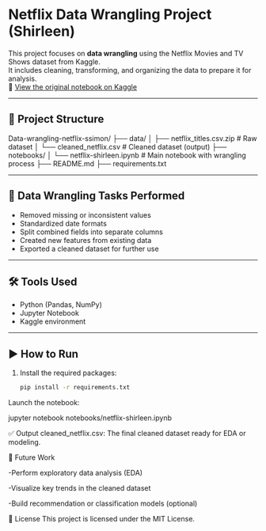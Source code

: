# Netflix Data Wrangling Project (Shirleen)

This project focuses on **data wrangling** using the Netflix Movies and TV Shows dataset from Kaggle.  
It includes cleaning, transforming, and organizing the data to prepare it for analysis.  
🔗 [View the original notebook on Kaggle](https://www.kaggle.com/code/shirleensimon/netflix-shirleen)

---

## 📁 Project Structure

Data-wrangling-netflix-ssimon/
├── data/
│ ├── netflix_titles.csv.zip # Raw dataset
│ └── cleaned_netflix.csv # Cleaned dataset (output)
├── notebooks/
│ └── netflix-shirleen.ipynb # Main notebook with wrangling process
├── README.md
├── requirements.txt



---

## 🧹 Data Wrangling Tasks Performed

- Removed missing or inconsistent values
- Standardized date formats
- Split combined fields into separate columns
- Created new features from existing data
- Exported a cleaned dataset for further use

---

## 🛠️ Tools Used

- Python (Pandas, NumPy)
- Jupyter Notebook
- Kaggle environment

---

## ▶️ How to Run

1. Install the required packages:

   ```bash
   pip install -r requirements.txt

Launch the notebook:

jupyter notebook notebooks/netflix-shirleen.ipynb


✅ Output
cleaned_netflix.csv: The final cleaned dataset ready for EDA or modeling.

📌 Future Work

-Perform exploratory data analysis (EDA)

-Visualize key trends in the cleaned dataset

-Build recommendation or classification models (optional)

📜 License
This project is licensed under the MIT License.





